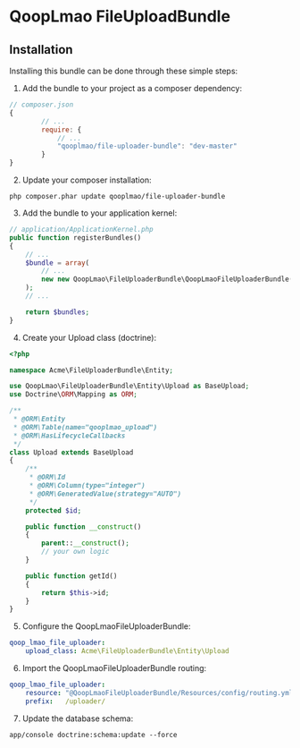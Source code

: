 # QoopLmao FileUploadBundle

## Installation

Installing this bundle can be done through these simple steps:

1. Add the bundle to your project as a composer dependency:
``` javascript
// composer.json
{
        // ...
        require: {
            // ...
            "qooplmao/file-uploader-bundle": "dev-master"
        }
}
```

2. Update your composer installation:
``` shell
php composer.phar update qooplmao/file-uploader-bundle
````

3. Add the bundle to your application kernel:
``` php
// application/ApplicationKernel.php
public function registerBundles()
{
	// ...
	$bundle = array(
		// ...
        new new QoopLmao\FileUploaderBundle\QoopLmaoFileUploaderBundle(),
	);
    // ...

    return $bundles;
}
```

4. Create your Upload class (doctrine):
``` php
<?php

namespace Acme\FileUploaderBundle\Entity;

use QoopLmao\FileUploaderBundle\Entity\Upload as BaseUpload;
use Doctrine\ORM\Mapping as ORM;

/**
 * @ORM\Entity
 * @ORM\Table(name="qooplmao_upload")
 * @ORM\HasLifecycleCallbacks
 */
class Upload extends BaseUpload
{
    /**
     * @ORM\Id
     * @ORM\Column(type="integer")
     * @ORM\GeneratedValue(strategy="AUTO")
     */
    protected $id;

    public function __construct()
    {
        parent::__construct();
        // your own logic
    }

    public function getId()
    {
        return $this->id;
    }
}
```

5. Configure the QoopLmaoFileUploaderBundle:
``` yaml
qoop_lmao_file_uploader:
    upload_class: Acme\FileUploaderBundle\Entity\Upload
```

6. Import the QoopLmaoFileUploaderBundle routing:
``` yaml
qoop_lmao_file_uploader:
    resource: "@QoopLmaoFileUploaderBundle/Resources/config/routing.yml"
    prefix:   /uploader/
```

7. Update the database schema:
``` shell
app/console doctrine:schema:update --force
```
